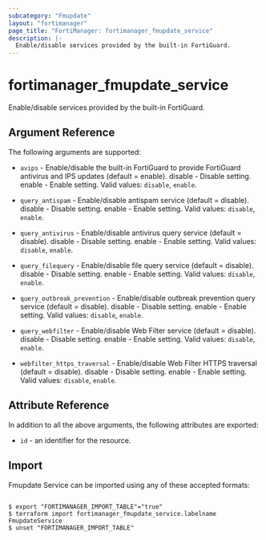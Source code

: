 ```yaml
---
subcategory: "Fmupdate"
layout: "fortimanager"
page_title: "FortiManager: fortimanager_fmupdate_service"
description: |-
  Enable/disable services provided by the built-in FortiGuard.
---
```


# fortimanager_fmupdate_service
Enable/disable services provided by the built-in FortiGuard.

## Argument Reference


The following arguments are supported:


* `avips` - Enable/disable the built-in FortiGuard to provide FortiGuard antivirus and IPS updates (default = enable). disable - Disable setting. enable - Enable setting. Valid values: `disable`, `enable`.

* `query_antispam` - Enable/disable antispam service (default = disable). disable - Disable setting. enable - Enable setting. Valid values: `disable`, `enable`.

* `query_antivirus` - Enable/disable antivirus query service (default = disable). disable - Disable setting. enable - Enable setting. Valid values: `disable`, `enable`.

* `query_filequery` - Enable/disable file query service (default = disable). disable - Disable setting. enable - Enable setting. Valid values: `disable`, `enable`.

* `query_outbreak_prevention` - Enable/disable  outbreak prevention query service (default = disable). disable - Disable setting. enable - Enable setting. Valid values: `disable`, `enable`.

* `query_webfilter` - Enable/disable Web Filter service (default = disable). disable - Disable setting. enable - Enable setting. Valid values: `disable`, `enable`.

* `webfilter_https_traversal` - Enable/disable Web Filter HTTPS traversal (default = disable). disable - Disable setting. enable - Enable setting. Valid values: `disable`, `enable`.



## Attribute Reference

In addition to all the above arguments, the following attributes are exported:
* `id` - an identifier for the resource.

## Import

Fmupdate Service can be imported using any of these accepted formats:
```

$ export "FORTIMANAGER_IMPORT_TABLE"="true"
$ terraform import fortimanager_fmupdate_service.labelname FmupdateService
$ unset "FORTIMANAGER_IMPORT_TABLE"
```

